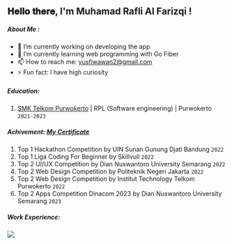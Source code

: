 <h2> 𝐇𝐞𝐥𝐥𝐨 𝐭𝐡𝐞𝐫𝐞, I'm Muhamad Rafli Al Farizqi ! </h2>

##### About Me :
- 🔭 I’m currently working on developing the app
- 🌱 I’m currently learning web programming with Go Fiber
- 📫 How to reach me: yusfiwawan2@gmail.com
- ⚡ Fun fact: I have high curiosity

##### Education:

1. [SMK Telkom Purwokerto](https://smktelkom-pwt.sch.id/) | RPL (Software engineering) | Purwokerto `2021-2023`

##### Achivement: [My Certificate](https://drive.google.com/drive/folders/1ia5pM_PEJZ6vjCKew8L6tHACalLNkJRY?usp=share_link)

1. Top 1 Hackathon Competition by UIN Sunan Gunung Djati Bandung `2022`
2. Top 1 Liga Coding For Beginner by Skillvull `2022`
3. Top 2 UI/UX Competition by Dian Nuswantoro University Semarang  `2022`
4. Top 2 Web Design Competition by Politeknik Negeri Jakarta `2022`
5. Top 2 Web Design Competition by Institut Technology Telkom Purwokerto `2022`
6. Top 2 Apps Competition Dinacom 2023 by Dian Nuswantoro University Semarang `2023`

##### Work Experience:


<img src="https://komarev.com/ghpvc/?username=ragilputri&color=blue&style=flat-square" align="left" />

